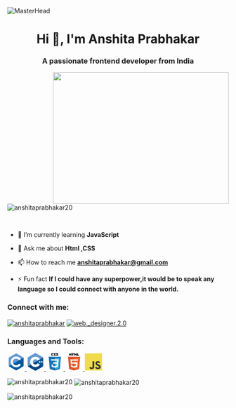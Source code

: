 ![MasterHead](https://encrypted-tbn0.gstatic.com/images?q=tbn:ANd9GcQdZEYB6bCFCsCt574Chy1-NPXyj0Z-mu3VQFlYN3CD8iP39aaciBMjU9fZNhIWhNT96FI&usqp=CAU)
<h1 align="center">Hi 👋, I'm Anshita Prabhakar</h1>
<h3 align="center">A passionate frontend developer from India</h3>
<img width="400px" height="300px" align="right" src="https://cdn.dribbble.com/users/330915/screenshots/3587000/10_coding_dribbble.gif">

<p align="left"> <img src="https://komarev.com/ghpvc/?username=anshitaprabhakar20&label=Profile%20views&color=0e75b6&style=flat" alt="anshitaprabhakar20" /> </p>

<p align="left"> <a href="https://twitter.com/" target="blank"><img src="https://img.shields.io/twitter/follow/?logo=twitter&style=for-the-badge" alt="" /></a> </p>

- 🌱 I’m currently learning **JavaScript**

- 💬 Ask me about **Html ,CSS**

- 📫 How to reach me **anshitaprabhakar@gmail.com**

- ⚡ Fun fact **If I could have any superpower,it would be to speak any language so I could connect with anyone in the world.**

<h3 align="left">Connect with me:</h3>
<p align="left">
<a href="https://linkedin.com/in/anshitaprabhakar" target="blank"><img align="center" src="https://raw.githubusercontent.com/rahuldkjain/github-profile-readme-generator/master/src/images/icons/Social/linked-in-alt.svg" alt="anshitaprabhakar" height="30" width="40" /></a>
<a href="https://instagram.com/web._designer.2.0" target="blank"><img align="center" src="https://raw.githubusercontent.com/rahuldkjain/github-profile-readme-generator/master/src/images/icons/Social/instagram.svg" alt="web._designer.2.0" height="30" width="40" /></a>
</p>

<h3 align="left">Languages and Tools:</h3>
<p align="left"> <a href="https://www.cprogramming.com/" target="_blank" rel="noreferrer"> <img src="https://raw.githubusercontent.com/devicons/devicon/master/icons/c/c-original.svg" alt="c" width="40" height="40"/> </a> <a href="https://www.w3schools.com/cpp/" target="_blank" rel="noreferrer"> <img src="https://raw.githubusercontent.com/devicons/devicon/master/icons/cplusplus/cplusplus-original.svg" alt="cplusplus" width="40" height="40"/> </a> <a href="https://www.w3schools.com/css/" target="_blank" rel="noreferrer"> <img src="https://raw.githubusercontent.com/devicons/devicon/master/icons/css3/css3-original-wordmark.svg" alt="css3" width="40" height="40"/> </a> <a href="https://www.w3.org/html/" target="_blank" rel="noreferrer"> <img src="https://raw.githubusercontent.com/devicons/devicon/master/icons/html5/html5-original-wordmark.svg" alt="html5" width="40" height="40"/> </a> <a href="https://developer.mozilla.org/en-US/docs/Web/JavaScript" target="_blank" rel="noreferrer"> <img src="https://raw.githubusercontent.com/devicons/devicon/master/icons/javascript/javascript-original.svg" alt="javascript" width="40" height="40"/> </a> </p>

<p><img align="left" src="https://github-readme-stats.vercel.app/api/top-langs?username=anshitaprabhakar20&show_icons=true&locale=en&layout=compact" alt="anshitaprabhakar20" /></p>

<p>&nbsp;<img align="center" src="https://github-readme-stats.vercel.app/api?username=anshitaprabhakar20&show_icons=true&locale=en" alt="anshitaprabhakar20" /></p>

<p><img align="center" src="https://github-readme-streak-stats.herokuapp.com/?user=anshitaprabhakar20&" alt="anshitaprabhakar20" /></p>
